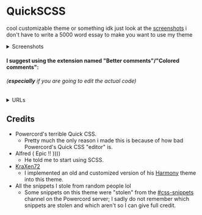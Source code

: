 # QuickSCSS
cool customizable theme or something idk just look at the [screenshots](https://github.com/wathhr/QuickSCSS#screenshots) i don't have to write a 5000 word essay to make you want to use my theme

<details><summary>Screenshots</summary>

###### screenshots
Titlebar  
![Titlebar](https://i.imgur.com/uJ61iCu.png)  

User popout  
![User-Popout](https://i.imgur.com/VxZrNCV.png)  

Join & Discovery buttons  
![Join-and-Discovery-buttons](https://i.imgur.com/Oxolxyo.png)  

Friend list
![Friend-list](https://i.imgur.com/gtHxjfO.png)

Stage Discovery tab
![Stage-Discovery-tab](https://i.imgur.com/2dst6tN.png)  

Nitro tab
![Nitro-Tab](https://i.imgur.com/7DxaPXg.png)  

</details>

#### I suggest using the extension named "Better comments"/"Colored comments":
###### (**especially** if you are going to edit the actual code)

<details><summary>URLs</summary>﻿<!-- ZWS here -->

 - [VSCode](https://marketplace.visualstudio.com/items?itemName=aaron-bond.better-comments)
 - [Sublime text](https://packagecontrol.io/packages/Colored%20Comments)
 - [Atom](https://github.com/AndrewKralovec/atom-better-comments)

###### If your text editor is not listed, it is likely that the extension does not exist on it

</details>

## Credits
 - Powercord's terrible Quick CSS.
   - Pretty much the only reason i made this is because of how bad Powercord's Quick CSS "editor" is.
 - Alfred ( Epic !! ))))
   - He told me to start using SCSS.
 - [KraXen72](https://github.com/KraXen72)
   - I implemented an old and customized version of his [Harmony](https://github.com/KraXen72/harmony-discord/) theme into this theme.
 - All the snippets I stole from random people lol
   - Some snippets on this theme were "stolen" from the [#css-snippets](https://canary.discord.com/channels/538759280057122817/755005803303403570/) channel on the Powercord server; I sadly do not remember which snippets are stolen and which aren't so I can give full credit.
